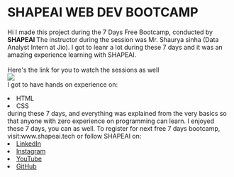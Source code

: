 # SHAPEAI WEB DEV BOOTCAMP
Hi I made this project during the 7 Days Free Bootcamp, conducted by <b> SHAPEAI
  </b>
  The instructor during the session was Mr. Shaurya sinha (Data Analyst Intern at Jio). I got to leanr a lot during these 7 days and it was an amazing experience learning with SHAPEAI.
  <br><br>Here's the link for you to watch the sessions as well<br>
  <a href="https://youtube.com/playlist?list=PL7z18TDRnbun7K0fECtSMCI2h0CgLBy9a"> <img src="https://github.com/ShapeAI/PYTHON-AND-DATA-ANALYTICS/blob/main/WebD%20poster.png"> </a></a>
  <br>I got to have hands on experience on:
  <li>HTML
  <li>CSS
    <br>during these 7 days, and everything was explained from the very basics so that anyone with zero experience on programming can learn.
    I enjoyed these 7 days, you can as well. To register for next free 7 days bootcamp, visit:www.shapeai.tech
    or follow SHAPEAI on:
    <li><a href=
           "https://in.linkedin.com/company/shapeai">LinkedIn</a>
      <li><a href=
             "http://www.instagram.com/shape.ai/?hl=en">Instagram</a>
        <li><a
               href=
               "http://www.youtube.com/channel/UCTUvDLTW9meDXWcbmISPdA">YouTube</a>
          <li><a href=
                 "https://github.com/shapeai">GitHub</a>

